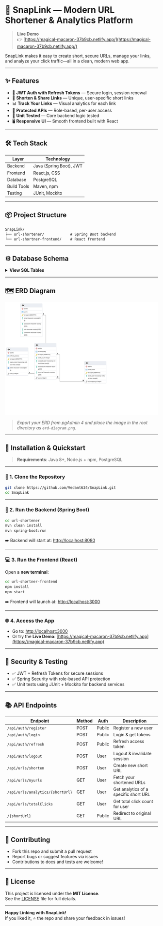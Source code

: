 # 🚀 SnapLink — Modern URL Shortener & Analytics Platform

> **Live Demo**  
> 👉 [https://magical-macaron-37b9cb.netlify.app/](https://magical-macaron-37b9cb.netlify.app/)

SnapLink makes it easy to create short, secure URLs, manage your links, and analyze your click traffic—all in a clean, modern web app.

---

## ✨ Features

- 🔑 **JWT Auth with Refresh Tokens** — Secure login, session renewal  
- 🔗 **Shorten & Share Links** — Unique, user-specific short links  
- 📊 **Track Your Links** — Visual analytics for each link  
- 🔐 **Protected APIs** — Role-based, per-user access  
- 🧪 **Unit Tested** — Core backend logic tested  
- 🖥️ **Responsive UI** — Smooth frontend built with React

---

## 🛠️ Tech Stack

| Layer        | Technology                |
| ------------ | ------------------------ |
| Backend      | Java (Spring Boot), JWT  |
| Frontend     | React.js, CSS            |
| Database     | PostgreSQL               |
| Build Tools  | Maven, npm               |
| Testing      | JUnit, Mockito           |

---

## 📦 Project Structure

```
SnapLink/
├── url-shortener/            # Spring Boot backend
└── url-shortner-frontend/    # React frontend
```

---

## ⚙️ Database Schema

<details>
<summary><b>View SQL Tables</b></summary>

```sql
CREATE TABLE users (
  id BIGSERIAL PRIMARY KEY,
  username VARCHAR(255) NOT NULL UNIQUE,
  email VARCHAR(255) NOT NULL UNIQUE,
  password VARCHAR(255) NOT NULL,
  role VARCHAR(255) NOT NULL
);

CREATE TABLE refresh_tokens (
  id BIGSERIAL PRIMARY KEY,
  token VARCHAR(255) NOT NULL,
  expiry_date TIMESTAMP NOT NULL,
  user_id BIGINT REFERENCES users(id)
);

CREATE TABLE url_mapping (
  id BIGSERIAL PRIMARY KEY,
  original_url VARCHAR(255) NOT NULL,
  short_url VARCHAR(255) UNIQUE NOT NULL,
  click_count INTEGER DEFAULT 0,
  created_date TIMESTAMP NOT NULL,
  user_id BIGINT REFERENCES users(id)
);

CREATE TABLE click_event (
  id BIGSERIAL PRIMARY KEY,
  click_date TIMESTAMP NOT NULL,
  url_mapping_id BIGINT REFERENCES url_mapping(id)
);
```

</details>

---

## 🗺️ ERD Diagram

![ERD Diagram](./erd-diagram.png)

> _Export your ERD from pgAdmin 4 and place the image in the root directory as `erd-diagram.png`._

---

## 🚀 Installation & Quickstart

> **Requirements**: Java 8+, Node.js + npm, PostgreSQL

---

### 🧩 1. Clone the Repository

```bash
git clone https://github.com/Vedant634/SnapLink.git
cd SnapLink
```

---

### 🔧 2. Run the Backend (Spring Boot)

```bash
cd url-shortener
mvn clean install
mvn spring-boot:run
```

➡️ Backend will start at: [http://localhost:8080](http://localhost:8080)

---

### 💻 3. Run the Frontend (React)

Open a **new terminal**:

```bash
cd url-shortner-frontend
npm install
npm start
```

➡️ Frontend will launch at: [http://localhost:3000](http://localhost:3000)

---

### 🌐 4. Access the App

- Go to: [http://localhost:3000](http://localhost:3000)  
- Or try the **Live Demo**: [https://magical-macaron-37b9cb.netlify.app](https://magical-macaron-37b9cb.netlify.app)

---

## 🔐 Security & Testing

- ✅ JWT + Refresh Tokens for secure sessions  
- ✅ Spring Security with role-based API protection  
- ✅ Unit tests using JUnit + Mockito for backend services

---

## 📚 API Endpoints

| Endpoint                           | Method | Auth   | Description                            |
|-----------------------------------|--------|--------|----------------------------------------|
| `/api/auth/register`              | POST   | Public | Register a new user                    |
| `/api/auth/login`                 | POST   | Public | Login & get tokens                     |
| `/api/auth/refresh`               | POST   | Public | Refresh access token                   |
| `/api/auth/logout`                | POST   | User   | Logout & invalidate session            |
| `/api/urls/shorten`               | POST   | User   | Create new short URL                   |
| `/api/urls/myurls`                | GET    | User   | Fetch your shortened URLs              |
| `/api/urls/analytics/{shortUrl}` | GET    | User   | Get analytics of a specific short URL  |
| `/api/urls/totalClicks`           | GET    | User   | Get total click count for user         |
| `/{shortUrl}`                     | GET    | Public | Redirect to original URL               |

---

## 🤝 Contributing

- Fork this repo and submit a pull request  
- Report bugs or suggest features via issues  
- Contributions to docs and tests are welcome!

---

## 📄 License

This project is licensed under the **MIT License**.  
See the [LICENSE](./LICENSE) file for full details.

---

**Happy Linking with SnapLink!**  
If you liked it, ⭐ the repo and share your feedback in issues!
